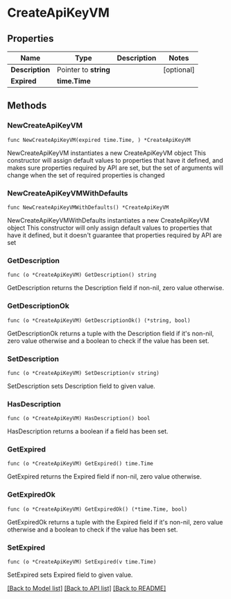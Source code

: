 # CreateApiKeyVM

## Properties

Name | Type | Description | Notes
------------ | ------------- | ------------- | -------------
**Description** | Pointer to **string** |  | [optional] 
**Expired** | **time.Time** |  | 

## Methods

### NewCreateApiKeyVM

`func NewCreateApiKeyVM(expired time.Time, ) *CreateApiKeyVM`

NewCreateApiKeyVM instantiates a new CreateApiKeyVM object
This constructor will assign default values to properties that have it defined,
and makes sure properties required by API are set, but the set of arguments
will change when the set of required properties is changed

### NewCreateApiKeyVMWithDefaults

`func NewCreateApiKeyVMWithDefaults() *CreateApiKeyVM`

NewCreateApiKeyVMWithDefaults instantiates a new CreateApiKeyVM object
This constructor will only assign default values to properties that have it defined,
but it doesn't guarantee that properties required by API are set

### GetDescription

`func (o *CreateApiKeyVM) GetDescription() string`

GetDescription returns the Description field if non-nil, zero value otherwise.

### GetDescriptionOk

`func (o *CreateApiKeyVM) GetDescriptionOk() (*string, bool)`

GetDescriptionOk returns a tuple with the Description field if it's non-nil, zero value otherwise
and a boolean to check if the value has been set.

### SetDescription

`func (o *CreateApiKeyVM) SetDescription(v string)`

SetDescription sets Description field to given value.

### HasDescription

`func (o *CreateApiKeyVM) HasDescription() bool`

HasDescription returns a boolean if a field has been set.

### GetExpired

`func (o *CreateApiKeyVM) GetExpired() time.Time`

GetExpired returns the Expired field if non-nil, zero value otherwise.

### GetExpiredOk

`func (o *CreateApiKeyVM) GetExpiredOk() (*time.Time, bool)`

GetExpiredOk returns a tuple with the Expired field if it's non-nil, zero value otherwise
and a boolean to check if the value has been set.

### SetExpired

`func (o *CreateApiKeyVM) SetExpired(v time.Time)`

SetExpired sets Expired field to given value.



[[Back to Model list]](../README.md#documentation-for-models) [[Back to API list]](../README.md#documentation-for-api-endpoints) [[Back to README]](../README.md)


